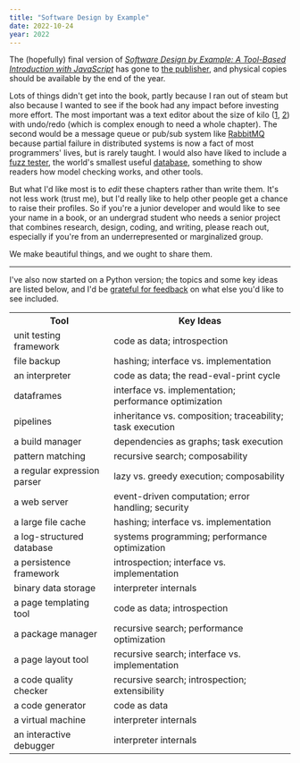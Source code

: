 ```yaml
---
title: "Software Design by Example"
date: 2022-10-24
year: 2022
---
```


The (hopefully) final version of
[*Software Design by Example: A Tool-Based Introduction with JavaScript*][sdxjs-online]
has gone to [the publisher][sdxjs-book],
and physical copies should be available by the end of the year.

Lots of things didn't get into the book,
partly because I ran out of steam but also because I wanted to see if the book had any impact before investing more effort.
The most important was a text editor about the size of kilo
([1](http://antirez.com/news/108), [2](https://viewsourcecode.org/snaptoken/kilo/))
with undo/redo (which is complex enough to need a whole chapter).
The second would be a message queue or pub/sub system like [RabbitMQ](https://www.rabbitmq.com/)
because partial failure in distributed systems is now a fact of most programmers' lives, but is rarely taught.
I would also have liked to include a [fuzz tester](https://www.fuzzingbook.org/),
the world's smallest useful [database](https://cstack.github.io/db_tutorial/),
something to show readers how model checking works,
and other tools.

But what I'd like most is to *edit* these chapters rather than write them.
It's not less work (trust me),
but I'd really like to help other people get a chance to raise their profiles.
So if you're a junior developer and would like to see your name in a book,
or an undergrad student who needs a senior project that combines research, design, coding, and writing,
please reach out,
especially if you're from an underrepresented or marginalized group.

We make beautiful things,
and we ought to share them.

---

I've also now started on a Python version;
the topics and some key ideas are listed below,
and I'd be [grateful for feedback](mailto:{{site.author.email}}) on what else you'd like to see included.

<table class="centered">
  <tr>
    <th>Tool</th>
    <th>Key Ideas</th>
  </tr>
  <tr>
    <td>unit testing framework</td>
    <td>code as data; introspection</td>
  </tr>
  <tr>
    <td>file backup</td>
    <td>hashing; interface vs. implementation</td>
  </tr>
  <tr>
    <td>an interpreter</td>
    <td>code as data; the read-eval-print cycle</td>
  </tr>
  <tr>
    <td>dataframes</td>
    <td>interface vs. implementation; performance optimization</td>
  </tr>
  <tr>
    <td>pipelines</td>
    <td>inheritance vs. composition; traceability; task execution</td>
  </tr>
  <tr>
    <td>a build manager</td>
    <td>dependencies as graphs; task execution</td>
  </tr>
  <tr>
    <td>pattern matching</td>
    <td>recursive search; composability</td>
  </tr>
  <tr>
    <td>a regular expression parser</td>
    <td>lazy vs. greedy execution; composability</td>
  </tr>
  <tr>
    <td>a web server</td>
    <td>event-driven computation; error handling; security</td>
  </tr>
  <tr>
    <td>a large file cache</td>
    <td>hashing; interface vs. implementation</td>
  </tr>
  <tr>
    <td>a log-structured database</td>
    <td>systems programming; performance optimization</td>
  </tr>
  <tr>
    <td>a persistence framework</td>
    <td>introspection; interface vs. implementation</td>
  </tr>
  <tr>
    <td>binary data storage</td>
    <td>interpreter internals</td>
  </tr>
  <tr>
    <td>a page templating tool</td>
    <td>code as data; introspection</td>
  </tr>
  <tr>
    <td>a package manager</td>
    <td>recursive search; performance optimization</td>
  </tr>
  <tr>
    <td>a page layout tool</td>
    <td>recursive search; interface vs. implementation</td>
  </tr>
  <tr>
    <td>a code quality checker</td>
    <td>recursive search; introspection; extensibility</td>
  </tr>
  <tr>
    <td>a code generator</td>
    <td>code as data</td>
  </tr>
  <tr>
    <td>a virtual machine</td>
    <td>interpreter internals</td>
  </tr>
  <tr>
    <td>an interactive debugger</td>
    <td>interpreter internals</td>
  </tr>
</table>

[sdxjs-book]: https://www.routledge.com/Software-Design-by-Example-A-Tool-Based-Introduction-with-JavaScript/Wilson/p/book/9781032330235
[sdxjs-online]: https://third-bit.com/sdxjs/

